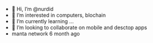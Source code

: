 - 👋 Hi, I’m @nurdid
- 👀 I’m interested in computers, blochain
- 🌱 I’m currently learning ...
- 💞️ I’m looking to collaborate on mobile and desctop apps
- manta network
6 month ago

<!---
nurdid/nurdid is a ✨ special ✨ repository because its `README.md` (this file) appears on your GitHub profile.
You can click the Preview link to take a look at your changes.
--->
